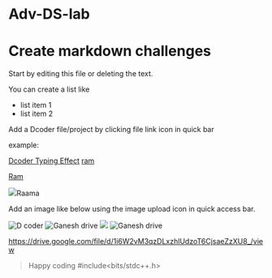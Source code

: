 # Adv-DS-lab

# Create markdown challenges
Start by editing this file or deleting the text.

You can create a list like
- list item 1
- list item 2



Add a Dcoder file/project by clicking file link icon in quick bar

example:

[Dcoder Typing Effect](https://code.dcoder.tech/feed/code/5d98add6bdde8b7601995352/Dcoder_typing_effect)
[ram](https://th.bing.com/th/id/R.69a6d1659017f96c9a8562e6dc756517?rik=uC1CI2vF6rGsaQ&riu=http%3a%2f%2f3.bp.blogspot.com%2f-AZilix6O8ck%2fUW2lW9Y8PCI%2fAAAAAAAAADk%2fde0KnYsI_bI%2fs1600%2fShree-Ram.jpg&ehk=ZQ1CDZpq7LjZHresPbIu9E4PctQWQNxsBMkzuEmmWbw%3d&risl=&pid=ImgRaw&r=0)

<a href="https://th.bing.com/th/id/R.69a6d1659017f96c9a8562e6dc756517?rik=uC1CI2vF6rGsaQ&riu=http%3a%2f%2f3.bp.blogspot.com%2f-AZilix6O8ck%2fUW2lW9Y8PCI%2fAAAAAAAAADk%2fde0KnYsI_bI%2fs1600%2fShree-Ram.jpg&ehk=ZQ1CDZpq7LjZHresPbIu9E4PctQWQNxsBMkzuEmmWbw%3d&risl=&pid=ImgRaw&r=0">Ram</a>

<img src="https://th.bing.com/th/id/R.69a6d1659017f96c9a8562e6dc756517?rik=uC1CI2vF6rGsaQ&riu=http%3a%2f%2f3.bp.blogspot.com%2f-AZilix6O8ck%2fUW2lW9Y8PCI%2fAAAAAAAAADk%2fde0KnYsI_bI%2fs1600%2fShree-Ram.jpg&ehk=ZQ1CDZpq7LjZHresPbIu9E4PctQWQNxsBMkzuEmmWbw%3d&risl=&pid=ImgRaw&r=0">Raama</img>





Add an image like below using the image upload icon in quick access bar.

![D coder](https://assets.dcoder.tech/583f5fcf31b845750364b37d/5fc2337ff243f906af59a25f/image_277474)
<img src="https://drive.google.com/file/d/1i6W2vM3qzDLxzhlUdzoT6CjsaeZzXU8_/view?usp=share_link" alt="Ganesh drive">
<img src="https://i.pinimg.com/originals/a2/b8/10/a2b81062e384c18fb53575822b89aa5f.jpg">
<img src="https://drive.google.com/file/d/1i6W2vM3qzDLxzhlUdzoT6CjsaeZzXU8_/" alt="Ganesh drive">

https://drive.google.com/file/d/1i6W2vM3qzDLxzhlUdzoT6CjsaeZzXU8_/view
>  Happy coding
  #include<bits/stdc++.h>  
